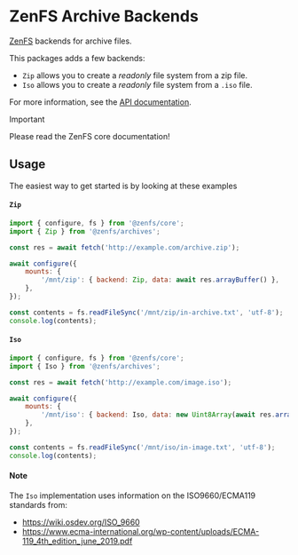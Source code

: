 # ZenFS Archive Backends

[ZenFS](https://github.com/zen-fs/core) backends for archive files.

This packages adds a few backends:

-   `Zip` allows you to create a _readonly_ file system from a zip file.
-   `Iso` allows you to create a _readonly_ file system from a `.iso` file.

For more information, see the [API documentation](https://zenfs.dev/archives).

> [!IMPORTANT]
> Please read the ZenFS core documentation!

## Usage

The easiest way to get started is by looking at these examples

#### `Zip`

```js
import { configure, fs } from '@zenfs/core';
import { Zip } from '@zenfs/archives';

const res = await fetch('http://example.com/archive.zip');

await configure({
	mounts: {
		'/mnt/zip': { backend: Zip, data: await res.arrayBuffer() },
	},
});

const contents = fs.readFileSync('/mnt/zip/in-archive.txt', 'utf-8');
console.log(contents);
```

#### `Iso`

```js
import { configure, fs } from '@zenfs/core';
import { Iso } from '@zenfs/archives';

const res = await fetch('http://example.com/image.iso');

await configure({
	mounts: {
		'/mnt/iso': { backend: Iso, data: new Uint8Array(await res.arrayBuffer()) },
	},
});

const contents = fs.readFileSync('/mnt/iso/in-image.txt', 'utf-8');
console.log(contents);
```

#### Note

The `Iso` implementation uses information on the ISO9660/ECMA119 standards from:

-   https://wiki.osdev.org/ISO_9660
-   https://www.ecma-international.org/wp-content/uploads/ECMA-119_4th_edition_june_2019.pdf

